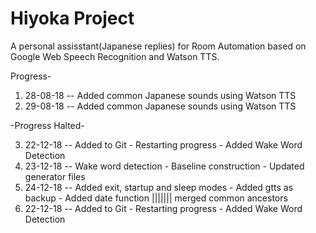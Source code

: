 # Hiyoka Project
A personal assisstant(Japanese replies) for Room Automation based on Google Web Speech Recognition and Watson TTS.

Progress-

1. 28-08-18 -- Added common Japanese sounds using Watson TTS
2. 29-08-18 -- Added common Japanese sounds using Watson TTS

-Progress Halted-

3. 22-12-18 -- Added to Git - Restarting progress - Added Wake Word Detection 
4. 23-12-18 -- Wake word detection - Baseline construction - Updated generator files
5. 24-12-18 -- Added exit, startup and sleep modes - Added gtts as backup - Added date function
||||||| merged common ancestors
3. 22-12-18 -- Added to Git - Restarting progress - Added Wake Word Detection


